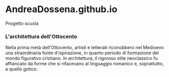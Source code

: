 # AndreaDossena.github.io
Progetto scuola

<html>
<head>
<h3> L'architettura dell'Ottocento </h3>
</head>
<body>
<p> Nella prima metà dell'Ottocento, artisti e letterati riconobbero nel Medioevo una straordinaria fonte d'ispirazione, in quanto periodo di formazione del mondo figurativo cristiano. In architettura, il rigoroso stile neoclassico fu affiancato da forme che si rifacevano al linguaggio romanico e, soprattutto, a quello gotico. </p>
</body>
</html>
